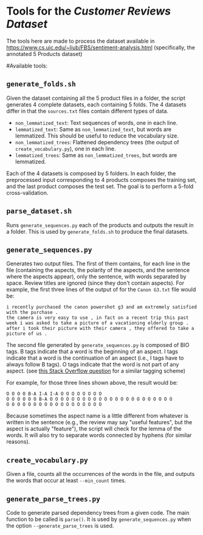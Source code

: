 # Tools for the _Customer Reviews Dataset_

The tools here are made to process the dataset available in
https://www.cs.uic.edu/~liub/FBS/sentiment-analysis.html
(specifically, the annotated 5 Products dataset)

#Available tools:

## `generate_folds.sh`

Given the dataset containing all the 5 product files in a folder, the
script generates 4 complete datasets, each containing 5 folds. The
4 datasets differ in that the `sources.txt` files contain different
types of data.

 * `non_lemmatized_text`: Text sequences of words, one in each line.
 * `lemmatized_text`:  Same as `non_lemmatized_text`, but words are
	lemmatized. This should be useful to reduce the vocabulary
	size.
 * `non_lemmatized_trees`: Flattened dependency trees (the output of
	`create_vocabulary.py`), one in each line.
 * `lemmatized_trees`: Same as `non_lemmatized_trees`, but words are
	lemmatized.

Each of the 4 datasets is composed by 5 folders. In each folder, the
preprocessed input corresponding to 4 products composes the
training set, and the last product composes the test set. The goal is
to perform a 5-fold cross-validation.


## `parse_dataset.sh`

Runs `generate_sequences.py` each of the products and outputs the
result in a folder. This is used by `generate_folds.sh` to produce
the final datasets.


## `generate_sequences.py`

Generates two output files. The first of them contains, for each line
in the file (containing the aspects, the polarity of the aspects, and
the sentence where the aspects appear), only the sentence, with words
separated by space. Review titles are ignored (since they don't
contain aspects). For example, the first three lines of the output of
for the `Canon G3.txt` file would be:

```
i recently purchased the canon powershot g3 and am extremely satisfied with the purchase . 
the camera is very easy to use , in fact on a recent trip this past week i was asked to take a picture of a vacationing elderly group . 
after i took their picture with their camera , they offered to take a picture of us . 
```

The second file generated by `generate_sequences.py` is composed
of BIO tags. B tags indicate that a word is the beginning of an
aspect. I tags indicate that a word is the continuation of an aspect
(i.e., I tags have to always follow B tags). O tags indicate that the
word is not part of any aspect. (see
[this Stack Overflow question](https://stackoverflow.com/questions/17116446/what-do-the-bilou-tags-mean-in-named-entity-recognition)
for a similar tagging scheme)

For example, for those three lines shown above, the result would be:

```
O O O O B-A I-A I-A O O O O O O O O
O O O O O O B-A O O O O O O O O O O O O O O O O O O O O O O O
O O O O O O O O O O O O O O O O O O
```

Because sometimes the aspect name is a little different from whatever
is written in the sentence (e.g., the review may say "useful features",
but the aspect is actually "feature"), the script will check for the
lemma of the words. It will also try to separate words connected by
hyphens (for similar reasons).


## `create_vocabulary.py`

Given a file, counts all the occurrences of the words in the file, and
outputs the words that occur at least `--min_count` times.


## `generate_parse_trees.py`

Code to generate parsed dependency trees from a given code. The main
function to be called is `parse()`. It is used by
`generate_sequences.py` when the option `--generate_parse_trees`
is used.




